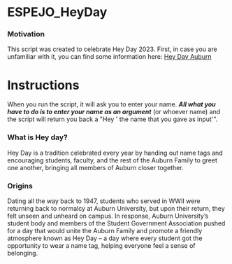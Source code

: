 # ESPEJO_HeyDay

### Motivation

This script was created to celebrate Hey Day 2023. First, in case you are unfamiliar with it, you can find some information here: [Hey Day Auburn](http://sga.auburn.edu/hey-day/)

# Instructions

When you run the script, it will ask you to enter your name. ***All what you have to do is to enter your name as an argument*** (or whoever name) and the script will return you back a "Hey ' the name that you gave as input'".

### What is Hey day?

Hey Day is a tradition celebrated every year by handing out name tags and encouraging students, faculty, and the rest of the Auburn Family to greet one another, bringing all members of Auburn closer together. 

### Origins

Dating all the way back to 1947, students who served in WWII were returning back to normalcy at Auburn University, but upon their return, they felt unseen and unheard on campus. In response, Auburn University’s student body and members of the Student Government Association pushed for a day that would unite the Auburn Family and promote a friendly atmosphere known as Hey Day – a day where every student got the opportunity to wear a name tag, helping everyone feel a sense of belonging.
